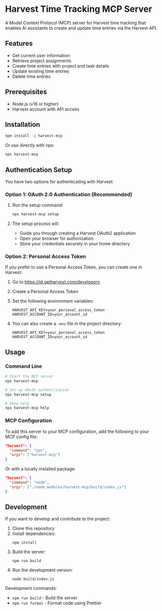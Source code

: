 # Harvest Time Tracking MCP Server

A Model Context Protocol (MCP) server for Harvest time tracking that enables AI assistants to create and update time entries via the Harvest API.

## Features

- Get current user information
- Retrieve project assignments
- Create time entries with project and task details
- Update existing time entries
- Delete time entries

## Prerequisites

- Node.js (v16 or higher)
- Harvest account with API access

## Installation

```bash
npm install -g harvest-mcp
```

Or use directly with npx:

```bash
npx harvest-mcp
```

## Authentication Setup

You have two options for authenticating with Harvest:

### Option 1: OAuth 2.0 Authentication (Recommended)

1. Run the setup command:
   ```bash
   npx harvest-mcp setup
   ```

2. The setup process will:
   - Guide you through creating a Harvest OAuth2 application
   - Open your browser for authorization
   - Store your credentials securely in your home directory

### Option 2: Personal Access Token

If you prefer to use a Personal Access Token, you can create one in Harvest:

1. Go to https://id.getharvest.com/developers
2. Create a Personal Access Token
3. Set the following environment variables:
   ```
   HARVEST_API_KEY=your_personal_access_token
   HARVEST_ACCOUNT_ID=your_account_id
   ```

4. You can also create a `.env` file in the project directory:
   ```
   HARVEST_API_KEY=your_personal_access_token
   HARVEST_ACCOUNT_ID=your_account_id
   ```

## Usage

### Command Line

```bash
# Start the MCP server
npx harvest-mcp

# Set up OAuth authentication
npx harvest-mcp setup

# Show help
npx harvest-mcp help
```

### MCP Configuration

To add this server to your MCP configuration, add the following to your MCP config file:

```json
"harvest": {
  "command": "npx",
  "args": ["harvest-mcp"]
}
```

Or with a locally installed package:

```json
"harvest": {
  "command": "node",
  "args": ["./node_modules/harvest-mcp/build/index.js"]
}
```

## Development

If you want to develop and contribute to the project:

1. Clone this repository
2. Install dependencies:
   ```
   npm install
   ```
3. Build the server:
   ```
   npm run build
   ```
4. Run the development version:
   ```
   node build/index.js
   ```

Development commands:
- `npm run build` - Build the server
- `npm run format` - Format code using Prettier
